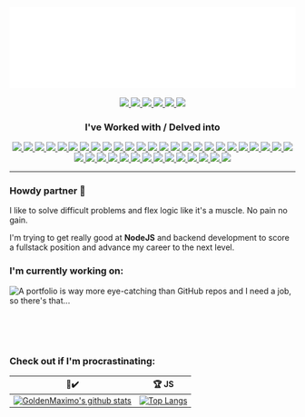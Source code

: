 <a href="https://gustavomaximo.dev/" target="_blank" alt="gustavomaximo.dev">
    <p align="center">
        <img src="https://raw.githubusercontent.com/GoldenMaximo/GoldenMaximo/master/public/banner.gif" alt="gustavomaximo.dev" />
    </p>
</a>

<p align="center">
    <a href="mailto:gfmaximo97@gmail.com" alt="Email">
        <img src="https://img.shields.io/badge/-Email-red?logo=gmail&logoColor=white" />
    </a>
    <a href="https://github.com/GoldenMaximo/" alt="JS Dev - 3 Years">
        <img src="https://img.shields.io/badge/Developer-@3%20Years-yellow?logo=javascript" />
    </a>
    <a href="https://leetcode.com/goldenmaximo/" target="_blank" alt="LeetCode">
        <img src="https://img.shields.io/badge/-LeetCode%20Profile-black?logo=LeetCode&logoColor=F89F1B" />
    </a>
    <a href="https://www.codewars.com/users/GoldenMaximo/completed" target="_blank" alt="CodeWars">
        <img src="https://img.shields.io/badge/-CodeWars%20Profile-black?logo=CodeWars&logoColor=AD2C27" />
    </a>
    <a href="https://www.gustavomaximo.dev" target="_blank" alt="https://www.gustavomaximo.dev">
        <img src="https://img.shields.io/badge/-gustavomaximo.dev-black" />
    </a>
    <a href="https://github.com/GoldenMaximo/" alt="Follow me on GitHub">
        <img src="https://img.shields.io/github/followers/GoldenMaximo?label=Follow&style=social" />
    </a>
</p>

<h3 align="center">
    I've Worked with / Delved into
</h3>

<p align="center">
    <a href="https://developer.mozilla.org/en-US/docs/Web/HTML" alt="HTML">
        <img src="https://img.shields.io/badge/-HTML-black?logo=html5" />
    </a>
    <a href="https://developer.mozilla.org/en-US/docs/Web/JavaScript" alt="JavaScript">
        <img src="https://img.shields.io/badge/-JavaScript-black?logo=JavaScript" />
    </a>
    <a href="https://www.w3.org/Style/CSS/Overview.en.html" alt="CSS3">
        <img src="https://img.shields.io/badge/-CSS-black?logo=css3&logoColor=1572B6" />
    </a>
    <a href="https://sass-lang.com/" alt="sass">
        <img src="https://img.shields.io/badge/-Sass-black?logo=sass&logoColor=CC6699" />
    </a>
    <a href="https://styled-components.com/" alt="styled-components">
        <img src="https://img.shields.io/badge/-Styled%20Components-black?logo=styled-components&logoColor=DB7093" />
    </a>
    <a href="https://getbootstrap.com/" alt="Bootstrap">
        <img src="https://img.shields.io/badge/-Bootstrap-black?logo=Bootstrap&logoColor=563D7C" />
    </a>
    <a href="https://material.io/" alt="Material Design">
        <img src="https://img.shields.io/badge/-Material%20Design-black?logo=material%20design&logoColor=757575" />
    </a>
    <a href="https://nodejs.org/en/" alt="Node.js">
        <img src="https://img.shields.io/badge/-Node.js-black?logo=node.js" />
    </a>
    <a href="https://graphql.org/" alt="GraphQL">
        <img src="https://img.shields.io/badge/-GraphQL-black?logo=GraphQL&logoColor=E10098" />
    </a>
    <a href="https://www.mongodb.com/" alt="MongoDB">
        <img src="https://img.shields.io/badge/-MongoDB-black?logo=MongoDB&logoColor=#47A248" />
    </a>
    <a href="https://www.mysql.com/" alt="MySQL">
        <img src="https://img.shields.io/badge/-MySQL-black?logo=MySQL&logoColor=blue" />
    </a>
    <a href="https://jwt.io/" alt="JSON Web Tokens">
        <img src="https://img.shields.io/badge/-JSON Web Tokens-black?logo=JSON%20Web%20Tokens&logoColor=white" />
    </a>
    <a href="https://www.openssl.org/" alt="OpenSSL">
        <img src="https://img.shields.io/badge/-OpenSSL-black?logo=OpenSSL&logoColor=white" />
    </a>
    <a href="https://reactjs.org/" alt="React">
        <img src="https://img.shields.io/badge/-React-black?logo=react" />
    </a>
    <a href="https://reactnative.dev/" alt="React Native">
        <img src="https://img.shields.io/badge/-React%20Native-black?logo=react" />
    </a>
    <a href="https://expo.io/" alt="Expo">
        <img src="https://img.shields.io/badge/-Expo-black?logo=Expo" />
    </a>
    <a href="https://angularjs.org/" alt="AngularJS">
        <img src="https://img.shields.io/badge/-AngularJS-black?logo=AngularJS&logoColor=E23237" />
    </a>
    <a href="https://socket.io/" alt="Socket.IO">
        <img src="https://img.shields.io/badge/-Socket.IO-black?logo=Socket.IO&logoColor=white" />
    </a>
    <a href="https://jquery.com/" alt="JQuery">
        <img src="https://img.shields.io/badge/-JQuery-black?logo=JQuery&logoColor=0769AD" />
    </a>
    <a href="https://redux.js.org/" alt="Redux">
        <img src="https://img.shields.io/badge/-Redux-black?logo=redux&logoColor=764ABC" />
    </a>
    <a href="https://jestjs.io/" alt="Jest">
        <img src="https://img.shields.io/badge/-Jest-black?logo=Jest&logoColor=C21325" />
    </a>
    <a href="https://eslint.org/" alt="ESLint">
        <img src="https://img.shields.io/badge/-ESLint-black?logo=eslint&logoColor=4B32C3" />
    </a>
    <a href="https://git-scm.com/" alt="Git">
        <img src="https://img.shields.io/badge/-Git-black?logo=git&logoColor=F05032" />
    </a>
    <a href="https://github.com/" alt="GitHub">
        <img src="https://img.shields.io/badge/-GitHub-black?logo=github&logoColor=white" />
    </a>
    <a href="https://about.gitlab.com/" alt="GitLab">
        <img src="https://img.shields.io/badge/-GitLab-black?logo=gitlab" />
    </a>
    <a href="https://bitbucket.org/product" alt="Bitbucket">
        <img src="https://img.shields.io/badge/-Bitbucket-black?logo=bitbucket&logoColor=0052CC" />
    </a>
    <a href="https://www.npmjs.com/" alt="NPM">
        <img src="https://img.shields.io/badge/-NPM-black?logo=npm&logoColor=CB3837" />
    </a>
    <a href="https://yarnpkg.com/" alt="Yarn">
        <img src="https://img.shields.io/badge/-Yarn-black?logo=yarn&logoColor=2C8EBB" />
    </a>
    <a href="https://www.atlassian.com/software/jira" alt="Jira">
        <img src="https://img.shields.io/badge/-Jira-black?logo=jira&logoColor=0052CC" />
    </a>
    <a href="https://trello.com/" alt="Trello">
        <img src="https://img.shields.io/badge/-Trello-black?logo=trello&logoColor=0079BF" />
    </a>
    <a href="https://www.atlassian.com/software/confluence" alt="Confluence">
        <img src="https://img.shields.io/badge/-Confluence-black?logo=Confluence&logoColor=172B4D" />
    </a>
    <a href="https://firebase.google.com/" alt="Firebase">
        <img src="https://img.shields.io/badge/-Firebase-black?logo=Firebase&logoColor=FFCA28" />
    </a>
    <a href="https://developer.android.com/studio" alt="Android Studio">
        <img src="https://img.shields.io/badge/-Android%20Studio-black?logo=android%20studio&logoColor=3DDC84" />
    </a>
    <a href="https://www.postman.com/" alt="Postman">
        <img src="https://img.shields.io/badge/-Postman-black?logo=Postman&logoColor=FF6C37" />
    </a>
    <a href="https://insomnia.rest/" alt="Insomnia">
        <img src="https://img.shields.io/badge/-Insomnia-black?logo=Insomnia&logoColor=5849BE" />
    </a>
    <a href="https://www.gimp.org/" alt="Visual Studio Code">
        <img src="https://img.shields.io/badge/-Visual%20Studio%20Code-black?logo=Visual%20Studio%20Code&logoColor=007ACC" />
    </a>
    <a href="https://www.gimp.org/" alt="GIMP">
        <img src="https://img.shields.io/badge/-GIMP-black?logo=GIMP&logoColor=5C5543" />
    </a>
    <a href="https://ubuntu.com/" alt="Ubuntu">
        <img src="https://img.shields.io/badge/-Ubuntu-black?logo=Ubuntu&logoColor=E95420" />
    </a>
    <a href="https://www.microsoft.com/en-us/windows" alt="Windows">
        <img src="https://img.shields.io/badge/-Windows-black?logo=Windows&logoColor=0078D6" />
    </a>
</p>

<hr />

<h3>
    Howdy partner 🤠
</h3>

<p>I like to solve difficult problems and flex logic like it's a muscle. No pain no gain.</p>
<p>I'm trying to get really good at <b>NodeJS</b> and backend development to score a fullstack position and advance my career to the next level.</p>

<h3>
    I'm currently working on:
</h3>

<a href="https://github.com/GoldenMaximo/GoldenMaximo-Frontend">
    <img align="left" src="https://github-readme-stats.vercel.app/api/pin/?username=GoldenMaximo&repo=GoldenMaximo-Frontend" />
</a>
<p>A portfolio is way more eye-catching than GitHub repos and I need a job, so there's that...</p>

<br />
<br />
<br />
<h3>
    Check out if I'm procrastinating:
</h3>

🔧✔️ | 🏆 JS
------------ | -------------
[![GoldenMaximo's github stats](https://github-readme-stats.vercel.app/api?username=GoldenMaximo)](https://github.com/GoldenMaximo/github-readme-stats)  | [![Top Langs](https://github-readme-stats.vercel.app/api/top-langs/?username=GoldenMaximo&layout=compact)](https://github.com/GoldenMaximo/github-readme-stats)
